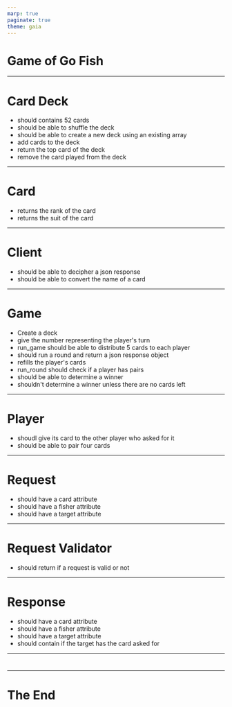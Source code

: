 ```yaml
---
marp: true
paginate: true
theme: gaia
---
```


# Game of **Go Fish**

----

# Card Deck

- should contains 52 cards
- should be able to shuffle the deck
- should be able to create a new deck using an existing array
- add cards to the deck
- return the top card of the deck
- remove the card played from the deck

----

# Card

- returns the rank of the card
- returns the suit of the card

----

# Client

- should be able to decipher a json response
- should be able to convert the name of a card

----

# Game

- Create a deck
- give the number representing the player's turn
- run_game should be able to distribute 5 cards to each player
- should run a round and return a json response object
- refills the player's cards
- run_round should check if a player has pairs
- should be able to determine a winner
- shouldn't determine a winner unless there are no cards left

----

# Player

- shoudl give its card to the other player who asked for it
- should be able to pair four cards

----

# Request

- should have a card attribute
- should have a fisher attribute
- should have a target attribute

----

# Request Validator

- should return if a request is valid or not

----

# Response

- should have a card attribute
- should have a fisher attribute
- should have a target attribute
- should contain if the target has the card asked for

----

# 


----

<!-- _backgroundColor: #222 -->

# The End

